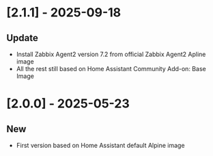 # [2.1.1] - 2025-09-18

## Update

- Install Zabbix Agent2 version 7.2 from official Zabbix Agent2 Apline image
- All the rest still based on Home Assistant Community Add-on: Base Image

# [2.0.0] - 2025-05-23

## New

- First version based on Home Assistant default Alpine image
